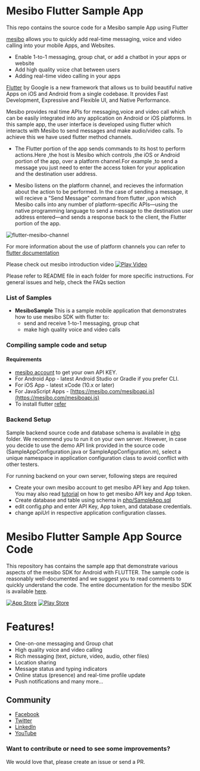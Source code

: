 # Mesibo Flutter Sample App
This repo contains the source code for a Mesibo sample App using Flutter

[mesibo](https://mesibo.com) allows you to quickly add real-time messaging, voice and video calling into your mobile Apps, and Websites.
  - Enable 1-to-1 messaging, group chat, or add a chatbot in your apps or website
  - Add high quality voice chat between users
  - Adding real-time video calling in your apps

[Flutter](https://flutter.io/) by Google is a new framework that allows us to build beautiful native Apps on iOS and Android from a single codebase. It provides Fast Development, Expressive and Flexible UI, and Native Performance.

Mesibo provides real time APIs for messaging,voice and video call which can be easily integrated into any application on Android or iOS platforms. In this sample app, the user interface is developed using flutter which interacts with Mesibo to send messages and make audio/video calls. To achieve this we have used flutter method channels.

- The Flutter portion of the app sends commands to  its host to perform actions.Here ,the host is Mesibo which controls ,the iOS or Android portion of the app, over a platform channel.For example ,to send a message you just need to enter the access token for your application and the destination user address.

- Mesibo listens on the platform channel, and recieves the information about the action to be performed. In the case of sending a message, it will recieve a "Send Message" command from flutter ,upon which Mesibo calls into any number of platform-specific APIs—using the native programming language to send a message to the destination user address entered—and sends a response back to the client, the Flutter portion of the app.

![flutter-mesibo-channel](https://flutter.dev/images/PlatformChannels.png)

For more information about the use  of platform channels you can refer to [flutter documentation](https://flutter.dev/docs/development/platform-integration/platform-channels)


Please check out mesibo introduction video
[![Play Video](https://img.youtube.com/vi/imHA4kBRSH0/0.jpg)](https://www.youtube.com/watch?v=imHA4kBRSH0)

Please refer to README file in each folder for more specific instructions. For general issues and help, check the FAQs section

### List of Samples

* **MesiboSample** This is a sample mobile application that demonstrates how to use mesibo SDK with flutter to:
  + send and receive 1-to-1 messaging, group chat
  + make high quality voice and video calls

### Compiling sample code and setup
#### Requirements
* [mesibo account](https://mesibo.com) to get your own API KEY.
* For Android App - latest Android Studio or Gradle if you prefer CLI.
* For iOS App - latest xCode (10.x or later)
* For JavaScript Apps - [https://mesibo.com/mesiboapi.js](https://mesibo.com/mesiboapi.js)
* To install flutter [refer](https://flutter.dev/docs/get-started/install)

### Backend Setup
Sample backend source code and database schema is available in [php](php/) folder. We recommend you to run it on your own server. However, in case you decide to use the demo API link provided in the source code (SampleAppConfiguration.java or SampleAppConfiguration.m), select a unique namespace in application configuration class to avoid conflict with other testers.

For running backend on your own server, following steps are required
* Create your own mesibo account to get mesibo API key and App token. You may also read [tutorial](https://mesibo.com/documentation/tutorials.html) on how to get mesibo API key and App token.
* Create database and table using schema in [php/SampleApp.sql](https://github.com/mesibo/samples/blob/master/php/sample-app.sql)
* edit config.php and enter API Key, App token, and database credentials.
* change apiUrl in respective application configuration classes.

# Mesibo Flutter Sample App Source Code
This repository has contains the sample app that demonstrate various aspects of the mesibo SDK for Android with FLUTTER. The sample code is reasonably well-documented and we suggest you to read comments to quickly understand the code. The entire documentation for the mesibo SDK is available [here](https://mesibo.com/documentation/introduction.html).

[![App Store](http://imgur.com/y8PTxr9.png "App Store")](https://itunes.apple.com/us/app/mesibo-realtime-messaging-voice-video/id1222921751)   [![Play Store](http://imgur.com/utWa1co.png "Play Store")](https://play.google.com/store/apps/details?id=com.mesibo.mesiboapplication)

# Features!

  - One-on-one messaging and Group chat
  - High quality voice and video calling
  - Rich messaging (text, picture, video, audio, other files)
  - Location sharing
  - Message status and typing indicators
  - Online status (presence) and real-time profile update
  - Push notifications and many more...

## Community
- [Facebook](https://www.facebook.com/mesiboapi)
- [Twitter](https://twitter.com/mesiboapi)
- [LinkedIn](https://www.linkedin.com/company/mesibo)
- [YouTube](https://www.youtube.com/channel/UCxpcg-RSf2-lK4uyysWSsKQ)

### Want to contribute or need to see some improvements?
We would love that, please create an issue or send a PR.
